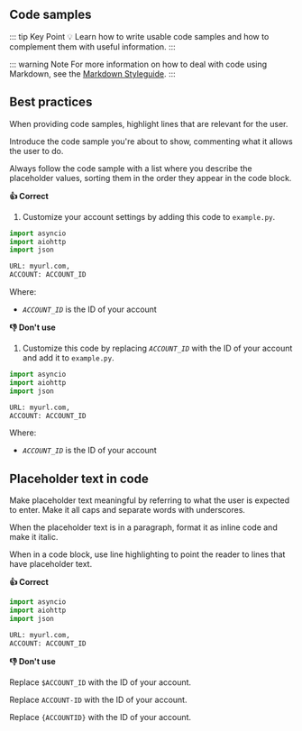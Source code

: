 ## Code samples

::: tip Key Point
:bulb: Learn how to write usable code samples and how to complement them with useful information.
:::

::: warning Note
For more information on how to deal with code using Markdown, see the [Markdown Styleguide](https://ocular-d.github.io/styleguide-markdown/code.html "Link to ocular-d Markdown Styleguide").
:::

## Best practices

When providing code samples, highlight lines that are relevant for the user.

Introduce the code sample you're about to show, commenting what it allows the user to do.

Always follow the code sample with a list where you describe the placeholder values, sorting them in the order they appear in the code block.

**:thumbsup: Correct**

1. Customize your account settings by adding this code to `example.py`.

```python
import asyncio
import aiohttp
import json

URL: myurl.com,
ACCOUNT: ACCOUNT_ID
```

Where:

- *`ACCOUNT_ID`* is the ID of your account

**:thumbsdown: Don't use**

1. Customize this code by replacing *`ACCOUNT_ID`* with the ID of your account and add it to `example.py`.

```python
import asyncio
import aiohttp
import json

URL: myurl.com,
ACCOUNT: ACCOUNT_ID
```

Where:

- *`ACCOUNT_ID`* is the ID of your account

## Placeholder text in code

Make placeholder text meaningful by referring to what the user is expected to enter.
Make it all caps and separate words with underscores.

When the placeholder text is in a paragraph, format it as inline code and make it italic.

When in a code block, use line highlighting to point the reader to lines that have placeholder text.

**:thumbsup: Correct**

```python
import asyncio
import aiohttp
import json

URL: myurl.com,
ACCOUNT: ACCOUNT_ID
```

**:thumbsdown: Don't use**

Replace `$ACCOUNT_ID` with the ID of your account.

Replace `ACCOUNT-ID` with the ID of your account.

Replace `{ACCOUNTID}` with the ID of your account.